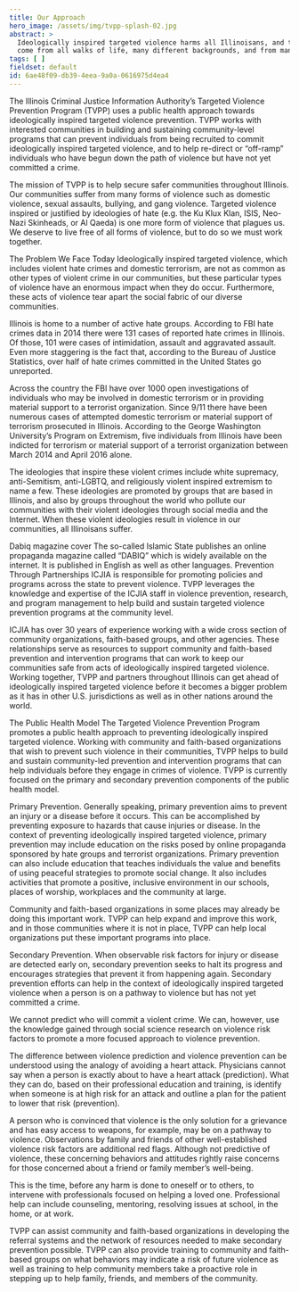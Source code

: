 ```yaml
---
title: Our Approach
hero_image: /assets/img/tvpp-splash-02.jpg
abstract: >
  Ideologically inspired targeted violence harms all Illinoisans, and the perpetrators of these crimes
  come from all walks of life, many different backgrounds, and from many different communities.
tags: [ ]
fieldset: default
id: 6ae48f09-db39-4eea-9a0a-0616975d4ea4
---
```

The Illinois Criminal Justice Information Authority’s Targeted Violence Prevention Program (TVPP) uses a public health approach towards ideologically inspired targeted violence prevention. TVPP works with interested communities in building and sustaining community-level programs that can prevent individuals from being recruited to commit ideologically inspired targeted violence, and to help re-direct or “off-ramp” individuals who have begun down the path of violence but have not yet committed a crime.

The mission of TVPP is to help secure safer communities throughout Illinois. Our communities suffer from many forms of violence such as domestic violence, sexual assaults, bullying, and gang violence. Targeted violence inspired or justified by ideologies of hate (e.g. the Ku Klux Klan, ISIS, Neo-Nazi Skinheads, or Al Qaeda) is one more form of violence that plagues us. We deserve to live free of all forms of violence, but to do so we must work together.

The Problem We Face Today
Ideologically inspired targeted violence, which includes violent hate crimes and domestic terrorism, are not as common as other types of violent crime in our communities, but these particular types of violence have an enormous impact when they do occur. Furthermore, these acts of violence tear apart the social fabric of our diverse communities.

Illinois is home to a number of active hate groups. According to FBI hate crimes data in 2014 there were 131 cases of reported hate crimes in Illinois. Of those, 101 were cases of intimidation, assault and aggravated assault. Even more staggering is the fact that, according to the Bureau of Justice Statistics, over half of hate crimes committed in the United States go unreported.

Across the country the FBI have over 1000 open investigations of individuals who may be involved in domestic terrorism or in providing material support to a terrorist organization. Since 9/11 there have been numerous cases of attempted domestic terrorism or material support of terrorism prosecuted in Illinois. According to the George Washington University’s Program on Extremism, five individuals from Illinois have been indicted for terrorism or material support of a terrorist organization between March 2014 and April 2016 alone.

The ideologies that inspire these violent crimes include white supremacy, anti-Semitism, anti-LGBTQ, and religiously violent inspired extremism to name a few. These ideologies are promoted by groups that are based in Illinois, and also by groups throughout the world who pollute our communities with their violent ideologies through social media and the Internet. When these violent ideologies result in violence in our communities, all Illinoisans suffer.

Dabiq magazine cover
The so-called Islamic State publishes an online propaganda magazine called “DABIQ” which is widely available on the internet. It is published in English as well as other languages.
Prevention Through Partnerships
ICJIA is responsible for promoting policies and programs across the state to prevent violence. TVPP leverages the knowledge and expertise of the ICJIA staff in violence prevention, research, and program management to help build and sustain targeted violence prevention programs at the community level.

ICJIA has over 30 years of experience working with a wide cross section of community organizations, faith-based groups, and other agencies. These relationships serve as resources to support community and faith-based prevention and intervention programs that can work to keep our communities safe from acts of ideologically inspired targeted violence. Working together, TVPP and partners throughout Illinois can get ahead of ideologically inspired targeted violence before it becomes a bigger problem as it has in other U.S. jurisdictions as well as in other nations around the world.

The Public Health Model
The Targeted Violence Prevention Program promotes a public health approach to preventing ideologically inspired targeted violence. Working with community and faith-based organizations that wish to prevent such violence in their communities, TVPP helps to build and sustain community-led prevention and intervention programs that can help individuals before they engage in crimes of violence. TVPP is currently focused on the primary and secondary prevention components of the public health model.

Primary Prevention. Generally speaking, primary prevention aims to prevent an injury or a disease before it occurs. This can be accomplished by preventing exposure to hazards that cause injuries or disease. In the context of preventing ideologically inspired targeted violence, primary prevention may include education on the risks posed by online propaganda sponsored by hate groups and terrorist organizations. Primary prevention can also include education that teaches individuals the value and benefits of using peaceful strategies to promote social change. It also includes activities that promote a positive, inclusive environment in our schools, places of worship, workplaces and the community at large.

Community and faith-based organizations in some places may already be doing this important work. TVPP can help expand and improve this work, and in those communities where it is not in place, TVPP can help local organizations put these important programs into place.

Secondary Prevention. When observable risk factors for injury or disease are detected early on, secondary prevention seeks to halt its progress and encourages strategies that prevent it from happening again. Secondary prevention efforts can help in the context of ideologically inspired targeted violence when a person is on a pathway to violence but has not yet committed a crime.

We cannot predict who will commit a violent crime. We can, however, use the knowledge gained through social science research on violence risk factors to promote a more focused approach to violence prevention.

The difference between violence prediction and violence prevention can be understood using the analogy of avoiding a heart attack. Physicians cannot say when a person is exactly about to have a heart attack (prediction). What they can do, based on their professional education and training, is identify when someone is at high risk for an attack and outline a plan for the patient to lower that risk (prevention).

A person who is convinced that violence is the only solution for a grievance and has easy access to weapons, for example, may be on a pathway to violence. Observations by family and friends of other well-established violence risk factors are additional red flags. Although not predictive of violence, these concerning behaviors and attitudes rightly raise concerns for those concerned about a friend or family member’s well-being.

This is the time, before any harm is done to oneself or to others, to intervene with professionals focused on helping a loved one. Professional help can include counseling, mentoring, resolving issues at school, in the home, or at work.

TVPP can assist community and faith-based organizations in developing the referral systems and the network of resources needed to make secondary prevention possible. TVPP can also provide training to community and faith-based groups on what behaviors may indicate a risk of future violence as well as training to help community members take a proactive role in stepping up to help family, friends, and members of the community.